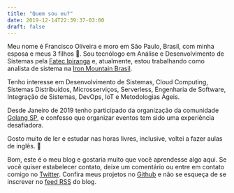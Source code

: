 ```yaml
---
title: "Quem sou eu?"
date: 2019-12-14T22:39:37-03:00
draft: false
---
```


Meu nome é Francisco Oliveira e moro em São Paulo, Brasil, com minha esposa e meus 3 filhos :metal:. Sou tecnólogo em Análise e Desenvolvimento de Sistemas pela [Fatec Ipiranga][fatec] e, atualmente, estou trabalhando como analista de sistema na [Iron Mountain Brasil][imb]. 

Tenho interesse em Desenvolvimento de Sistemas, Cloud Computing, Sistemas Distribuídos, Microsserviços, Serverless, Engenharia de Software, Integração de Sistemas, DevOps, IoT e Metodologias Ágeis. 

Desde Janeiro de 2019 tenho participado da organização da comunidade [Golang SP][golangsp], e confesso que organizar eventos tem sido uma experiência desafiadora. 

Gosto muito de ler e estudar nas horas livres, inclusive, voltei a fazer aulas de inglês. :see_no_evil:

Bom, este é o meu blog e gostaria muito que você aprendesse algo aqui. Se você quiser estabelecer contato, deixe um comentário ou entre em contato comigo no [Twitter][twitter]. Confira meus projetos no [Github][github] e não se esqueça de se inscrever no [feed RSS][feed] do blog.

[imb]: https://www.ironmountain.com.br/
[fatec]: http://www.fatecipiranga.edu.br/
[golangsp]: http://golang.sampa.br/
[twitter]: https://twitter.com/delley_fx
[github]: https://github.com/delley
[feed]: /index.xml